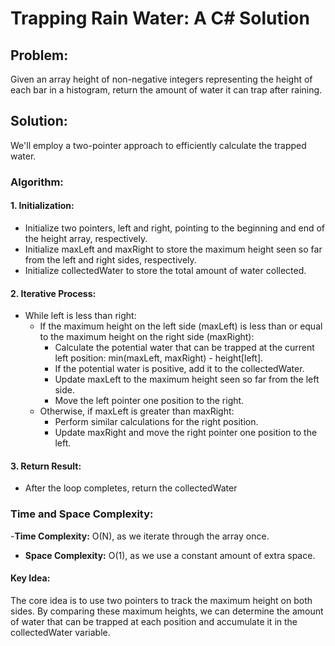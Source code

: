 # Trapping Rain Water: A C# Solution
## Problem:

Given an array height of non-negative integers representing the height of each bar in a histogram, return the amount of water it can trap after raining.

## Solution:

We'll employ a two-pointer approach to efficiently calculate the trapped water.

### Algorithm:

#### 1.  Initialization:

- Initialize two pointers, left and right, pointing to the beginning and end of the height array, respectively.
- Initialize maxLeft and maxRight to store the maximum height seen so far from the left and right sides, respectively.
- Initialize collectedWater to store the total amount of water collected.
#### 2. Iterative Process:

- While left is less than right:
   - If the maximum height on the left side (maxLeft) is less than or equal to the maximum height on the right side (maxRight):
       -  Calculate the potential water that can be trapped at the current left position: min(maxLeft, maxRight) - height[left].
        - If the potential water is positive, add it to the collectedWater.
        - Update maxLeft to the maximum height seen so far from the left side.
        - Move the left pointer one position to the right.
   - Otherwise, if maxLeft is greater than maxRight:
     - Perform similar calculations for the right position.
     - Update maxRight and move the right pointer one position to the left. 
#### 3. Return Result:

- After the loop completes, return the collectedWater

### Time and Space Complexity:

 -**Time Complexity:** O(N), as we iterate through the array once.
- **Space Complexity:** O(1), as we use a constant amount of extra space.
#### Key Idea:
The core idea is to use two pointers to track the maximum height on both sides. By comparing these maximum heights, we can determine the amount of water that can be trapped at each position and accumulate it in the collectedWater variable.
